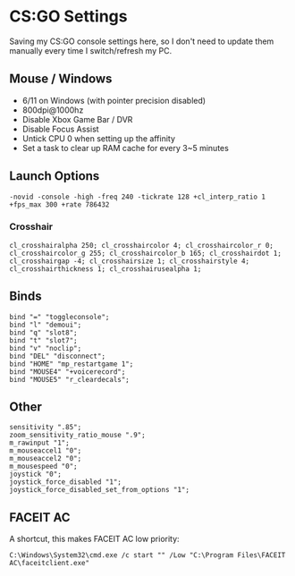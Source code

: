 # CS:GO Settings
Saving my CS:GO console settings here, so I don't need to update them manually every time I switch/refresh my PC.
## Mouse / Windows
- 6/11 on Windows (with pointer precision disabled)
- 800dpi@1000hz
- Disable Xbox Game Bar / DVR
- Disable Focus Assist
- Untick CPU 0 when setting up the affinity
- Set a task to clear up RAM cache for every 3~5 minutes
## Launch Options
```-novid -console -high -freq 240 -tickrate 128 +cl_interp_ratio 1 +fps_max 300 +rate 786432```
### Crosshair
```cl_crosshairalpha 250; cl_crosshaircolor 4; cl_crosshaircolor_r 0; cl_crosshaircolor_g 255; cl_crosshaircolor_b 165; cl_crosshairdot 1; cl_crosshairgap -4; cl_crosshairsize 1; cl_crosshairstyle 4; cl_crosshairthickness 1; cl_crosshairusealpha 1;```
## Binds
```
bind "=" "toggleconsole";
bind "l" "demoui";
bind "q" "slot8";
bind "t" "slot7";
bind "v" "noclip";
bind "DEL" "disconnect";
bind "HOME" "mp_restartgame 1";
bind "MOUSE4" "+voicerecord";
bind "MOUSE5" "r_cleardecals";
```
## Other
```
sensitivity ".85";
zoom_sensitivity_ratio_mouse ".9";
m_rawinput "1";
m_mouseaccel1 "0";
m_mouseaccel2 "0";
m_mousespeed "0";
joystick "0";
joystick_force_disabled "1";
joystick_force_disabled_set_from_options "1";
```
## FACEIT AC
A shortcut, this makes FACEIT AC low priority:
```
C:\Windows\System32\cmd.exe /c start "" /Low "C:\Program Files\FACEIT AC\faceitclient.exe"
```
